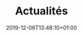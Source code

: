 ---
title: Actualités
date: 2019-12-06T13:48:10+01:00
layout: list
menu:
  main:
    name: Actus
    weight: 5
intro_title: Les actus de l'association
button_text: Voir plus d'actus
press:
  title: La revue de presse
  download_rdp_text: "Pour télécharger notre revue de presse 2020, c'est "
  download_rdp_link: /pdf/rdp-2020.pdf
  download_top_text: "Pour télécharger nos top articles 2015-2020, c'est "
  download_top_link: /pdf/top-articles-rdp-2015-2020.pdf
  contact_text: "Si vous avez des questions, ou souhaitez interviewer un membre de l’équipe, merci d’écrire à "
---